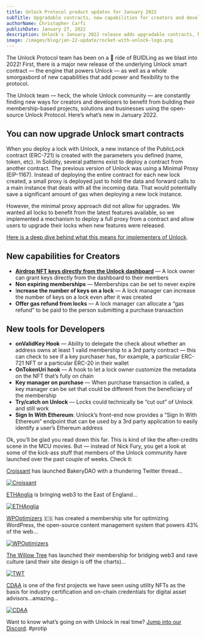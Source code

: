 ```yaml
---
title: Unlock Protocol product updates for January 2022
subTitle: Upgradable contracts, new capabilities for creators and developers
authorName: Christopher Carfi
publishDate: January 27, 2022
description: Unlock's January 2022 release adds upgradable contracts, NFT airdrop support, and over a dozen other new capabilities for creators and developers.
image: /images/blog/jan-22-update/rocket-with-unlock-logo.png
---
```


The Unlock Protocol team has been on a 🚀 ride of BUIDLing as we blast into 2022! First, there is a major new release of the underlying Unlock smart contract — the engine that powers Unlock — as well as a whole smorgasbord of new capabilities that add power and flexibility to the protocol. 

The Unlock team — heck, the whole Unlock community — are constantly finding new ways for creators and developers to benefit from building their membership-based projects, solutions and businesses using the open-source Unlock Protocol. Here’s what’s new in January 2022.

## You can now upgrade Unlock smart contracts

When you deploy a lock with Unlock, a new instance of the PublicLock contract (ERC-721) is created with the parameters you defined (name, token, etc). In Solidity, several patterns exist to deploy a contract from another contract. The previous version of Unlock was using a Minimal Proxy (EIP-1167). Instead of deploying the entire contract for each new lock created, a small proxy is deployed just to hold the data and forward calls to a main instance that deals with all the incoming data. That would potentially save a significant amount of gas when deploying a new lock instance.

However, the minimal proxy approach did not allow for upgrades. We wanted all locks to benefit from the latest features available, so we implemented a mechanism to deploy a full proxy from a contract and allow users to upgrade their locks when new features were released.

[Here is a deep dive behind what this means for implementers of Unlock](https://unlock-protocol.com/blog/upgradeable-patterns).

## New capabilities for Creators

- [**Airdrop NFT keys directly from the Unlock dashboard**](https://unlock-protocol.com/blog/airdrop-nft-memberships) — A lock owner can grant keys directly from the dashboard to their members
- **Non expiring memberships** — Memberships can be set to never expire
- I**ncrease the number of keys on a lock** — A lock manager can increase the number of keys on a lock even after it was created
- **Offer gas refund from locks** — A lock manager can allocate a “gas refund” to be paid to the person submitting a purchase transaction

## New tools for Developers

- **onValidKey Hook** — Ability to delegate the check about whether an address owns at least 1 valid membership to a 3rd party contract — this can check to see if a key purchaser has, for example, a particular ERC-721 NFT or a particular ERC-20 in their wallet
- **OnTokenUri hook** — A hook to let a lock owner customize the metadata on the NFT that’s fully on chain
- **Key manager on purchase** — When purchase transaction is called, a key manager can be set that could be different from the beneficiary of the membership
- **Try/catch on Unlock** — Locks could technically be “cut out” of Unlock and still work
- **Sign In With Ethereum**: Unlock’s front-end now provides a “Sign In With Ethereum” endpoint that can be used by a 3rd party application to easily identify a user’s Ethereum address

Ok, you’ll be glad you read down this far. This is kind of like the after-credits scene in the MCU movies. But — instead of Nick Fury, you get a look at some of the kick-ass stuff that members of the Unlock community have launched over the past couple of weeks. Check it:

[Croissant](http://twitter.com/croissant) has launched BakeryDAO with a thundering Twitter thread...

[![Croissant](https://unlock-protocol.com/images/blog/jan-22-update/1-min.png)](https://twitter.com/CroissantEth/status/1486387648457580546?s=20)

[ETHAnglia](http://twitter.com/ethanglia) is bringing web3 to the East of England...

[![ETHAnglia](https://unlock-protocol.com/images/blog/jan-22-update/2-min.png)](https://twitter.com/ETHAnglia/status/1484517935796400128?s=20)

[WPOptimizers](http://twitter.com/YoRaulGonzalez) 🇪🇸 has created a membership site for optimizing WordPress, the open-source content management system that powers 43% of the web...

[![WPOptimizers](https://unlock-protocol.com/images/blog/jan-22-update/3-min.png)](https://twitter.com/YoRaulGonzalez/status/1483756404947181571?s=20)

[The Willow Tree](http://twitter.com/twtdao) has launched their membership for bridging web3 and rave culture (and their site design is off the charts)...

[![TWT](https://unlock-protocol.com/images/blog/jan-22-update/4-min.png)](https://twitter.com/twtdao/status/1485996222003433477?s=20)

[CDAA](http://twitter.com/plannerdao) is one of the first projects we have seen using utility NFTs as the basis for industry certification and on-chain credentials for digital asset advisors...amazing...

[![CDAA](https://unlock-protocol.com/images/blog/jan-22-update/5-min.png)](https://twitter.com/PlannerDAO/status/1480991827209641988?s=20)

Want to know what’s going on with Unlock in real time? [Jump into our Discord](https://discord.com/invite/Ah6ZEJyTDp). #protip
